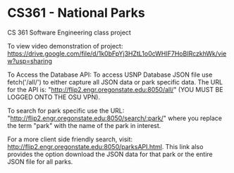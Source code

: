 # CS361 - National Parks
CS 361 Software Engineering class project

To view video demonstration of project: https://drive.google.com/file/d/1k0bFpYj3HZtL1o0cWHIF7HoBIRczkhWk/view?usp=sharing

To Access the Database API:
To access USNP Database JSON file use fetch('/all/') to either capture all JSON data or park specific data.
The URL for the API is: "http://flip2.engr.oregonstate.edu:8050/all/" (YOU MUST BE LOGGED ONTO THE OSU VPN).

To search for park specific use the URL: "http://flip2.engr.oregonstate.edu:8050/search/:park/" where you replace the term "park" with the name of the park in interest.

For a more client side friendly search, visit: http://flip2.engr.oregonstate.edu:8050/parksAPI.html.
This link also provides the option download the JSON data for that park or the entire JSON file for all parks.

